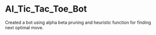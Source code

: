 # AI_Tic_Tac_Toe_Bot
Created a bot using alpha beta pruning and heuristic function for finding next optimal move.
